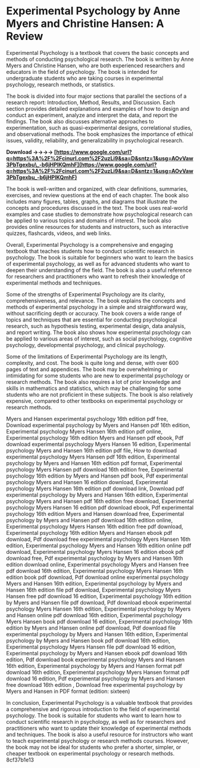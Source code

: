 # Experimental Psychology by Anne Myers and Christine Hansen: A Review
 
Experimental Psychology is a textbook that covers the basic concepts and methods of conducting psychological research. The book is written by Anne Myers and Christine Hansen, who are both experienced researchers and educators in the field of psychology. The book is intended for undergraduate students who are taking courses in experimental psychology, research methods, or statistics.
 
The book is divided into four major sections that parallel the sections of a research report: Introduction, Method, Results, and Discussion. Each section provides detailed explanations and examples of how to design and conduct an experiment, analyze and interpret the data, and report the findings. The book also discusses alternative approaches to experimentation, such as quasi-experimental designs, correlational studies, and observational methods. The book emphasizes the importance of ethical issues, validity, reliability, and generalizability in psychological research.
 
**Download ->->->-> [https://www.google.com/url?q=https%3A%2F%2Fcinurl.com%2F2uzLi9&sa=D&sntz=1&usg=AOvVaw3PbTgexbu\_-b6jHPIKQmhF](https://www.google.com/url?q=https%3A%2F%2Fcinurl.com%2F2uzLi9&sa=D&sntz=1&usg=AOvVaw3PbTgexbu_-b6jHPIKQmhF)**


 
The book is well-written and organized, with clear definitions, summaries, exercises, and review questions at the end of each chapter. The book also includes many figures, tables, graphs, and diagrams that illustrate the concepts and procedures discussed in the text. The book uses real-world examples and case studies to demonstrate how psychological research can be applied to various topics and domains of interest. The book also provides online resources for students and instructors, such as interactive quizzes, flashcards, videos, and web links.
 
Overall, Experimental Psychology is a comprehensive and engaging textbook that teaches students how to conduct scientific research in psychology. The book is suitable for beginners who want to learn the basics of experimental psychology, as well as for advanced students who want to deepen their understanding of the field. The book is also a useful reference for researchers and practitioners who want to refresh their knowledge of experimental methods and techniques.

Some of the strengths of Experimental Psychology are its clarity, comprehensiveness, and relevance. The book explains the concepts and methods of experimental psychology in a simple and straightforward way, without sacrificing depth or accuracy. The book covers a wide range of topics and techniques that are essential for conducting psychological research, such as hypothesis testing, experimental design, data analysis, and report writing. The book also shows how experimental psychology can be applied to various areas of interest, such as social psychology, cognitive psychology, developmental psychology, and clinical psychology.
 
Some of the limitations of Experimental Psychology are its length, complexity, and cost. The book is quite long and dense, with over 600 pages of text and appendices. The book may be overwhelming or intimidating for some students who are new to experimental psychology or research methods. The book also requires a lot of prior knowledge and skills in mathematics and statistics, which may be challenging for some students who are not proficient in these subjects. The book is also relatively expensive, compared to other textbooks on experimental psychology or research methods.
 
Myers and Hansen experimental psychology 16th edition pdf free,  Download experimental psychology by Myers and Hansen pdf 16th edition,  Experimental psychology Myers Hansen 16th edition pdf online,  Experimental psychology 16th edition Myers and Hansen pdf ebook,  Pdf download experimental psychology Myers Hansen 16 edition,  Experimental psychology Myers and Hansen 16th edition pdf file,  How to download experimental psychology Myers Hansen pdf 16th edition,  Experimental psychology by Myers and Hansen 16th edition pdf format,  Experimental psychology Myers Hansen pdf download 16th edition free,  Experimental psychology 16th edition by Myers and Hansen pdf book,  Pdf experimental psychology Myers and Hansen 16 edition download,  Experimental psychology Myers Hansen 16th edition pdf download link,  Download pdf experimental psychology by Myers and Hansen 16th edition,  Experimental psychology Myers and Hansen pdf 16th edition free download,  Experimental psychology Myers Hansen 16 edition pdf download ebook,  Pdf experimental psychology 16th edition Myers and Hansen download free,  Experimental psychology by Myers and Hansen pdf download 16th edition online,  Experimental psychology Myers Hansen 16th edition free pdf download,  Experimental psychology 16th edition Myers and Hansen ebook pdf download,  Pdf download free experimental psychology Myers Hansen 16th edition,  Experimental psychology Myers and Hansen 16th edition online pdf download,  Experimental psychology Myers Hansen 16 edition ebook pdf download free,  Pdf experimental psychology by Myers and Hansen 16th edition download online,  Experimental psychology Myers and Hansen free pdf download 16th edition,  Experimental psychology Myers Hansen 16th edition book pdf download,  Pdf download online experimental psychology Myers and Hansen 16th edition,  Experimental psychology by Myers and Hansen 16th edition file pdf download,  Experimental psychology Myers Hansen free pdf download 16 edition,  Experimental psychology 16th edition by Myers and Hansen file pdf download,  Pdf download ebook experimental psychology Myers Hansen 16th edition,  Experimental psychology by Myers and Hansen online pdf download 16th edition,  Experimental psychology Myers Hansen book pdf download 16 edition,  Experimental psychology 16th edition by Myers and Hansen online pdf download,  Pdf download file experimental psychology by Myers and Hansen 16th edition,  Experimental psychology by Myers and Hansen book pdf download 16th edition,  Experimental psychology Myers Hansen file pdf download 16 edition,  Experimental psychology by Myers and Hansen ebook pdf download 16th edition,  Pdf download book experimental psychology Myers and Hansen 16th edition,  Experimental psychology by Myers and Hansen format pdf download 16th edition,  Experimental psychology Myers Hansen format pdf download 16 edition,  Pdf experimental psychology by Myers and Hansen free download 16th edition ,  Download free experimental psychology by Myers and Hansen in PDF format (edition: sixteen)
 
In conclusion, Experimental Psychology is a valuable textbook that provides a comprehensive and rigorous introduction to the field of experimental psychology. The book is suitable for students who want to learn how to conduct scientific research in psychology, as well as for researchers and practitioners who want to update their knowledge of experimental methods and techniques. The book is also a useful resource for instructors who want to teach experimental psychology or research methods courses. However, the book may not be ideal for students who prefer a shorter, simpler, or cheaper textbook on experimental psychology or research methods.
 8cf37b1e13
 
